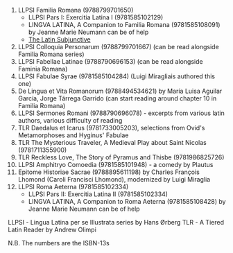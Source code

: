 1. LLPSI Familia Romana (9788799701650)
    * LLPSI Pars I: Exercitia Latina I (9781585102129)
    * LINGVA LATINA, A Companion to Familia Romana (9781585108091) by Jeanne Marie Neumann can be of help
    * [The Latin Subjunctive](https://yewtu.be/playlist?list=PL42936A02D64071E3)
2. LLPSI Colloquia Personarum (9788799701667) (can be read alongside Familia Romana series)
3. LLPSI Fabellae Latinae (9788790696153) (can be read alongside Faminia Romana)
4. LLPSI Fabulae Syrae (9781585104284) (Luigi Miragliais authored this one)
5. De Lingua et Vita Romanorum (9788494534621) by María Luisa Aguilar García, Jorge Tárrega Garrido (can start reading around chapter 10 in Familia Romana)
6. LLPSI Sermones Romani (9788790696078) - excerpts from various latin authors, various difficulty of reading
7. TLR Daedalus et Icarus (9781733005203), selections from Ovid's Metamorphoses and Hyginus' Fabulae
8. TLR The Mysterious Traveler, A Medieval Play about Saint Nicolas (9781711355900)
9. TLR Reckless Love, The Story of Pyramus and Thisbe (9781986825726)
10. LLPSI Amphitryo Comoedia (9781585101948) - a comedy by Plautus
11. Epitome Historiae Sacrae (9788895611198) by Charles François Lhomond (Caroli Francisci Lhomond), modernized by Luigi Miraglia
12. LLPSI Roma Aeterna (9781585102334)
    * LLPSI Pars II: Exercitia Latina II (9781585102334)
    * LINGVA LATINA, A Companion to Roma Aeterna (9781585108428) by Jeanne Marie Neumann can be of help

LLPSI - Lingua Latina per se Illustrata series by Hans Ørberg
TLR - A Tiered Latin Reader by Andrew Olimpi

N.B. The numbers are the ISBN-13s
